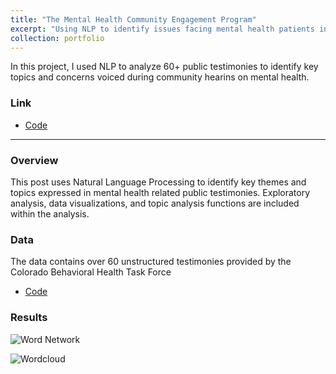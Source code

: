```yaml
---
title: "The Mental Health Community Engagement Program"
excerpt: "Using NLP to identify issues facing mental health patients in the Denver Metro area"
collection: portfolio
---
```


In this project, I used NLP to analyze 60+ public testimonies to identify key topics and concerns voiced during community hearins on mental health.


### Link

* [Code](https://github.com/newing21/mhcep)


---

### Overview

This post uses Natural Language Processing to identify key themes and topics expressed in mental health related public testimonies.  Exploratory analysis, data visualizations, and topic analysis functions are included within the analysis.

### Data

The data contains over 60 unstructured testimonies provided by the Colorado Behavioral Health Task Force

* [Code](https://cdhs.colorado.gov/press-release/colorado-behavioral-health-task-force-seeking-public-testimony)



### Results

![Word Network](https://user-images.githubusercontent.com/54378394/102556950-57a31400-4087-11eb-91f6-988b78f2e153.png)


![Wordcloud](https://user-images.githubusercontent.com/54378394/102557755-21669400-4089-11eb-9761-4682705e3a01.png)

